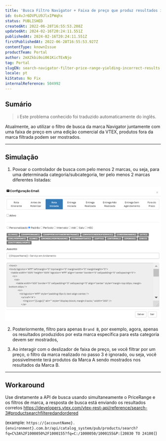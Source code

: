```yaml
---
title: 'Busca Filtro Navigator + Faixa de preço que produz resultados incorretos'
id: 6s4vJr6DVPLU9JlxIPWqhx
status: PUBLISHED
createdAt: 2022-06-28T16:55:53.208Z
updatedAt: 2024-02-16T20:24:11.551Z
publishedAt: 2024-02-16T20:24:11.551Z
firstPublishedAt: 2022-06-28T16:55:53.927Z
contentType: knownIssue
productTeam: Portal
author: 2mXZkbi0oi061KicTExNjo
tag: Portal
slugEN: search-navigator-filter-price-range-yielding-incorrect-results
locale: pt
kiStatus: No Fix
internalReference: 504992
---
```


## Sumário

>ℹ️ Este problema conhecido foi traduzido automaticamente do inglês.


Atualmente, ao utilizar o filtro de busca da marca Navigator juntamente com uma faixa de preço em uma edição comercial da VTEX, produtos fora da marca filtrada podem ser mostrados.



* * *




## Simulação


1) Povoar o controlador de busca com pelo menos 2 marcas, ou seja, para uma determinada categoria/subcategoria, ter pelo menos 2 marcas diferentes listadas:

 ![](https://raw.githubusercontent.com/vtexdocs/help-center-content/refs/heads/main/_1.png)

2) Posteriormente, filtro para apenas `Brand B`, por exemplo, agora, apenas os resultados produzidos por esta marca específica para esta categoria devem ser mostrados,

3) Ao interagir com o deslizador de faixa de preço, se você filtrar por um preço, o filtro da marca realizado no passo 3 é ignorado, ou seja, você possivelmente terá produtos da Marca A sendo mostrados nos resultados da Marca B.



* * *




## Workaround


Use diretamente a API de busca usando simultaneamente o PriceRange e os filtros de marca, a resposta de busca está enviando os resultados corretos
https://developers.vtex.com/vtex-rest-api/reference/search-3#productsearchfilteredandordered

(example: `https://{accountName}.{environment}.com.br/api/catalog_system/pub/products/search?fq=C%3A%2F1000050%2F1000155?fq=C:/1000050/1000155&P:[20830 TO 24100]`)

